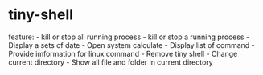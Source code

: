 # tiny-shell
feature:
    - kill or stop all running process
    - kill or stop a running process
    - Display a sets of date
    - Open system calculate
    - Display list of command
    - Provide imformation for linux command
    - Remove tiny shell
    - Change current directory
    - Show all file and folder in current directory
